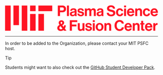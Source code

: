 ![MIT PSFC](/images/MIT-PSFC-2024-two-line-red.png)

---

In order to be added to the Organization, please contact your MIT PSFC host.

> [!TIP]
> Students might want to also check out the [GitHub Student Developer Pack](https://education.github.com/pack).
